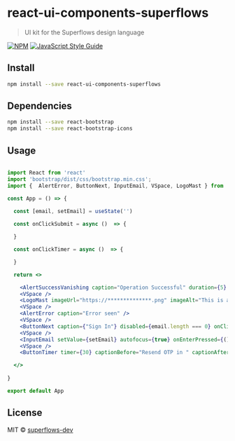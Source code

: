 # react-ui-components-superflows

> UI kit for the Superflows design language

[![NPM](https://img.shields.io/npm/v/react-ui-components-superflows.svg)](https://www.npmjs.com/package/react-ui-components-superflows) [![JavaScript Style Guide](https://img.shields.io/badge/code_style-standard-brightgreen.svg)](https://standardjs.com)

## Install

```bash
npm install --save react-ui-components-superflows
```

## Dependencies

```bash
npm install --save react-bootstrap
npm install --save react-bootstrap-icons
```

## Usage

```jsx

import React from 'react'
import 'bootstrap/dist/css/bootstrap.min.css';
import {  AlertError, ButtonNext, InputEmail, VSpace, LogoMast } from 'react-ui-components-superflows'

const App = () => {
  
  const [email, setEmail] = useState('')

  const onClickSubmit = async ()  => {

  }

  const onClickTimer = async ()  => {

  }

  return <>

    <AlertSuccessVanishing caption="Operation Successful" duration={5} />
    <VSpace />
    <LogoMast imageUrl="https://**************.png" imageAlt="This is a test image" />
    <VSpace />
    <AlertError caption="Error seen" />
    <VSpace />
    <ButtonNext caption={"Sign In"} disabled={email.length === 0} onClick={() => {onClickSubmit()}} />
    <VSpace />
    <InputEmail setValue={setEmail} autofocus={true} onEnterPressed={() => {onClickSubmit()}}/>
    <VSpace />
    <ButtonTimer timer={30} captionBefore="Resend OTP in " captionAfter="Resend OTP"  onClick={() => {onClickTimer()}}/>

  </>
  
}

export default App


```

## License

MIT © [superflows-dev](https://github.com/superflows-dev)
